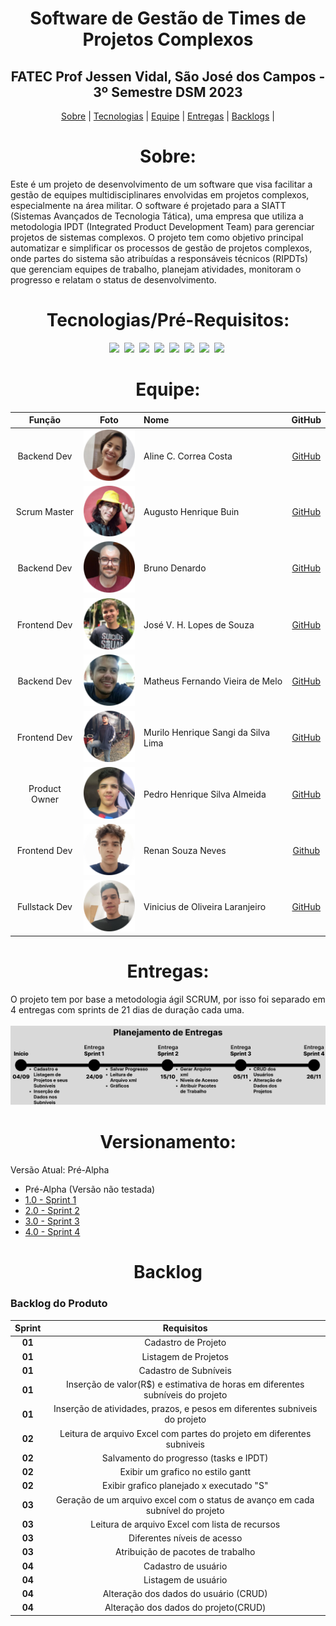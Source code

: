 <span id="topo"></span>
<h1 align="center">Software de Gestão de Times de Projetos Complexos</h1>
<h2 align="center">FATEC Prof Jessen Vidal, São José dos Campos - 3º Semestre DSM 2023</h2>
<p align="center">
    <a href="#sobre">Sobre</a> | 
    <a href="#tecnologias">Tecnologias</a> |
    <a href="#equipe">Equipe</a> | 
    <a href="#entregas">Entregas</a> | 
    <a href="#backlogs">Backlogs</a> |
</p>

<span id="sobre"></span>
<h1 align="center">Sobre:</h1>
<p>
  Este é um projeto de desenvolvimento de um software que visa facilitar a gestão de equipes multidisciplinares envolvidas em projetos complexos, especialmente na área militar. O software é projetado para a   SIATT (Sistemas Avançados de Tecnologia Tática), uma empresa que utiliza a metodologia IPDT (Integrated Product Development Team) para gerenciar projetos de sistemas complexos.
  O projeto tem como objetivo principal automatizar e simplificar os processos de gestão de projetos complexos, onde partes do sistema são atribuídas a responsáveis técnicos (RIPDTs) que gerenciam equipes     de trabalho, planejam atividades, monitoram o progresso e relatam o status de desenvolvimento.
</p>

<span id="tecnologias"></span>
<h1 align="center">Tecnologias/Pré-Requisitos:</h1>

<p align="center">
  <img src="https://img.shields.io/badge/Java-FFFFFF.svg?style=for-the-badge&logo=OpenJDK&logoColor=black"></img>&nbsp;
  <img src="https://img.shields.io/badge/Spring-6DB33F.svg?style=for-the-badge&logo=Spring&logoColor=white"></img>&nbsp;
  <img src="https://img.shields.io/badge/JavaScript-F7DF1E.svg?style=for-the-badge&logo=JavaScript&logoColor=black"></img>&nbsp;
  <img src="https://img.shields.io/badge/React-61DAFB.svg?style=for-the-badge&logo=React&logoColor=black"></img>&nbsp;
  <img src="https://img.shields.io/badge/CSS3-1572B6.svg?style=for-the-badge&logo=CSS3&logoColor=white"></img>&nbsp;
  <img src="https://img.shields.io/badge/Tailwind%20CSS-06B6D4.svg?style=for-the-badge&logo=Tailwind-CSS&logoColor=white"></img>&nbsp;
  <img src="https://img.shields.io/badge/Docker-2496ED.svg?style=for-the-badge&logo=Docker&logoColor=white"></img>&nbsp;
  <img src="https://img.shields.io/badge/MySQL-4479A1.svg?style=for-the-badge&logo=MySQL&logoColor=white"></img>&nbsp;
</p>

<span id="equipe"></span>
<h1 align="center">Equipe:</h1>

  |    Função     | Foto       | Nome                                |                     GitHub                   |
  | :----------:  | :-----------: | :-----------------------            | :------------------------------------------: |
  | Backend Dev | <img src="docs/images/fotoAline.png" alt="Foto Aline"> | Aline C. Correa Costa                   | [GitHub](https://github.com/acorreac) |
  | Scrum Master | <img src="docs/images/fotoAugusto.png" alt="Foto Augusto"> | Augusto Henrique Buin                    | [GitHub](https://github.com/AugustoBuin)     |
  | Backend Dev | <img src="docs/images/fotoBruno.png" alt="Foto Bruno"> | Bruno Denardo                  | [GitHub](https://github.com/brunodenardo)    |
  | Frontend Dev | <img src="docs/images/fotoJose.png" alt="Foto Jose"> | José V. H. Lopes de Souza                   | [GitHub](https://github.com/HenningerJv) |
  | Backend Dev | <img src="docs/images/fotoMatheus.png" alt="Foto Matheus"> | Matheus Fernando Vieira de Melo  | [GitHub](https://github.com/Matheusfvm)      |
  | Frontend Dev | <img src="docs/images/fotoMurilo.png" alt="Foto Murilo"> | Murilo Henrique Sangi da Silva Lima | [GitHub](https://github.com/MuriloLima03)    |
  | Product Owner | <img src="docs/images/fotoPedro.png" alt="Foto Pedro"> | Pedro Henrique Silva Almeida             | [GitHub](https://github.com/PedroHSdeAlmeida) |
  | Frontend Dev | <img src="docs/images/fotoRenan.png" alt="Foto Renan"> | Renan Souza Neves                        | [Github](https://github.com/Renan-Neves)     |
  | Fullstack Dev | <img src="docs/images/fotoVinicius.png" alt="Foto Vinícius"> | Vinicius de Oliveira Laranjeiro         | [GitHub](https://github.com/noo-e)           |

<span id="entregas"></span>
<h1 align="center">Entregas:</h1>
O projeto tem por base a metodologia ágil SCRUM, por isso foi separado em 4 entregas com sprints de 21 dias de duração cada uma.
<br /><br />
<img src="docs/images/Planejamento_Entregas.jpeg" src="Linha do tempo">
<br />

<span id="versao"></span>
<h1 align="center">Versionamento:</h1>

Versão Atual: Pré-Alpha
* Pré-Alpha (Versão não testada)
* <a href="#">1.0 - Sprint 1 </a>
* <a href="#">2.0 - Sprint 2 </a>
* <a href="#">3.0 - Sprint 3 </a>
* <a href="#">4.0 - Sprint 4 </a>

<span id="backlogs"></span>
<h1 align="center">Backlog</h1>
<h3>Backlog do Produto</h3>

| Sprint | Requisitos |
| :--:   | :-----------:  |
| **01** | Cadastro de Projeto |
| **01** | Listagem de Projetos  | 
| **01** | Cadastro de Subníveis  |
| **01** | Inserção de valor(R$) e estimativa de horas em diferentes subníveis do projeto |
| **01** | Inserção de atividades, prazos, e pesos em diferentes subniveis do projeto | 
| **02** | Leitura de arquivo Excel com partes do projeto em diferentes subniveis  |
| **02** |  Salvamento do progresso (tasks e IPDT)| 
| **02** | Exibir um grafico no estilo gantt | 
| **02** | Exibir grafico planejado x executado "S" |
| **03** | Geração de um arquivo excel com o status de avanço em cada subnível do projeto | 
| **03** | Leitura de arquivo Excel com lista de recursos |
| **03** | Diferentes níveis de acesso |
| **03** | Atribuição de pacotes de trabalho |
| **04** | Cadastro de usuário | 
| **04** | Listagem de usuário |
| **04** | Alteração dos dados do usuário (CRUD) |
| **04** | Alteração dos dados do projeto(CRUD) |
